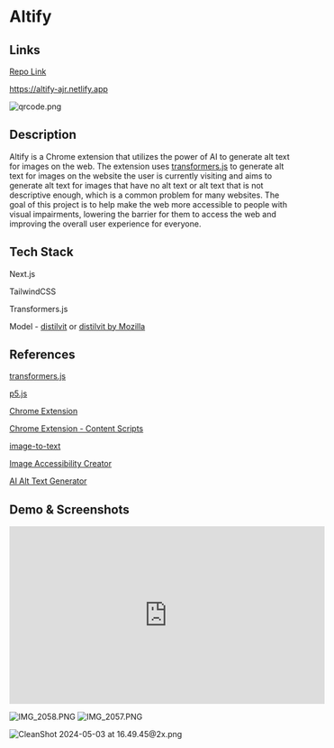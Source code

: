 ---
---

# Altify

## Links

[Repo Link](https://github.com/alanvww/altify)

https://altify-ajr.netlify.app

![qrcode.png](../../_images//ml4w/altify/qr.png)

## Description

Altify is a Chrome extension that utilizes the power of AI to generate alt text for images on the web. The extension uses [transformers.js](https://huggingface.co/docs/transformers.js/index) to generate alt text for images on the website the user is currently visiting and aims to generate alt text for images that have no alt text or alt text that is not descriptive enough, which is a common problem for many websites. The goal of this project is to help make the web more accessible to people with visual impairments, lowering the barrier for them to access the web and improving the overall user experience for everyone.

## Tech Stack

Next.js

TailwindCSS

Transformers.js

Model - [distilvit](https://huggingface.co/tarekziade/distilvit) or [distilvit by Mozilla](https://huggingface.co/Mozilla/distilvit)

## References

[transformers.js](https://huggingface.co/docs/transformers.js/index)

[p5.js](https://p5js.org/)

[Chrome Extension](https://developer.chrome.com/docs/extensions/mv3/getstarted/)

[Chrome Extension - Content Scripts](https://developer.chrome.com/docs/extensions/mv3/content_scripts/)

[image-to-text](https://huggingface.co/docs/transformers.js/api/pipelines#module_pipelines.ImageToTextPipeline)

[Image Accessibility Creator](https://asuo-images.streamlit.app/)

[AI Alt Text Generator](https://alttext.ai/)

## Demo & Screenshots

<iframe width="560" height="315" src="https://www.youtube.com/embed/tjDAxrLKOwo?si=CqBvwTreK68ix-0y" title="YouTube video player" frameborder="0" allow="accelerometer; autoplay; clipboard-write; encrypted-media; gyroscope; picture-in-picture; web-share" referrerpolicy="strict-origin-when-cross-origin" allowfullscreen></iframe>

![IMG_2058.PNG](../../_images/ml4w/altify/phone-1.png)
![IMG_2057.PNG](../../_images/ml4w/altify/phone-2.png)

![CleanShot 2024-05-03 at 16.49.45@2x.png](../../_images/ml4w/altify/demo.png)
